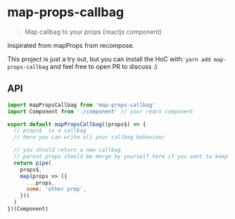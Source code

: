 # map-props-callbag
> Map callbag to your props (reactjs component)

Inspirated from mapProps from recompose.

This project is just a try out, but you can install the HoC with: `yarn add map-props-callbag` and feel free to open PR to discuss :)

## API
```js
import mapPropsCallbag from 'map-props-callbag'
import Component from './component' // your react component

export default mapPropsCallbag((props$) => {
  // props$  is a callbag
  // here you can write all your callbag behaviour

  // you should return a new callbag
  // parent props should be merge by yourself here if you want to keep them
  return pipe(
    props$,
    map(props => ({
      ...props,
      some: 'other prop',
    }))
  )
})(Component)
```
